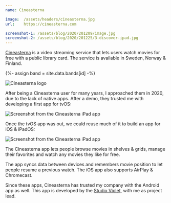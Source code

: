 ```yaml
---
name: Cineasterna

image:  /assets/headers/cineasterna.jpg
url:    https://cineasterna.com

screenshot-1: /assets/blog/2020/201209/image.jpg
screenshot-2: /assets/blog/2020/201225/3-discover-ipad.jpg
---
```


[Cineasterna]({{page.url}}) is a video streaming service that lets users watch movies for free with a public library card. The service is available in Sweden, Norway & Finland.

{%- assign band = site.data.bands[id] -%}

![Cineasterna logo]({{page.image}})

After being a Cineasterna user for many years, I approached them in 2020, due to the lack of native apps. After a demo, they trusted me with developing a first app for tvOS:

![Screenshot from the Cineasterna iPad app]({{page.screenshot-1}})

Once the tvOS app was out, we could reuse much of it to build an app for iOS & iPadOS:

![Screenshot from the Cineasterna iPad app]({{page.screenshot-2}})

The Cineasterna app lets people browse movies in shelves & grids, manage their favorites and watch any movies they like for free.

The app syncs data between devices and remembers movie position to let people resume a previous watch. The iOS app also supports AirPlay & Chromecast.

Since these apps, Cineasterna has trusted my company with the Android app as well. This app is developed by the [Studio Violet](https://studioviolet.io), with me as project lead.